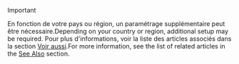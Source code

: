 > [!IMPORTANT]
> <span data-ttu-id="f1dc4-101">En fonction de votre pays ou région, un paramétrage supplémentaire peut être nécessaire.</span><span class="sxs-lookup"><span data-stu-id="f1dc4-101">Depending on your country or region, additional setup may be required.</span></span> <span data-ttu-id="f1dc4-102">Pour plus d'informations, voir la liste des articles associés dans la section [Voir aussi](#see-also).</span><span class="sxs-lookup"><span data-stu-id="f1dc4-102">For more information, see the list of related articles in the [See Also](#see-also) section.</span></span>  